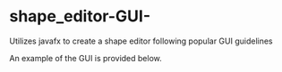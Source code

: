 # shape_editor-GUI-
Utilizes javafx to create a shape editor following popular GUI guidelines

An example of the GUI is provided below. 
